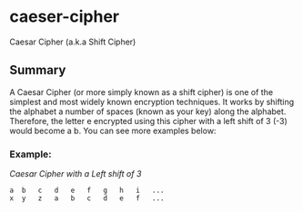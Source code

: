 # caeser-cipher
Caesar Cipher (a.k.a Shift Cipher)

## Summary
A Caesar Cipher (or more simply known as a shift cipher) is one of the simplest and most widely known encryption techniques. It works by shifting the alphabet a number of spaces (known as your key) along the alphabet. Therefore, the letter e encrypted using this cipher with a left shift of 3 (-3) would become a b. You can see more examples below:

### Example:

*Caesar Cipher with a Left shift of 3*

`a	b	c	d	e	f	g	h	i	...`<br>
`x	y	z	a	b	c	d	e	f	...`
